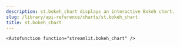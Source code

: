 ```yaml
---
description: st.bokeh_chart displays an interactive Bokeh chart.
slug: /library/api-reference/charts/st.bokeh_chart
title: st.bokeh_chart
---
```


`<Autofunction function="streamlit.bokeh_chart" />`